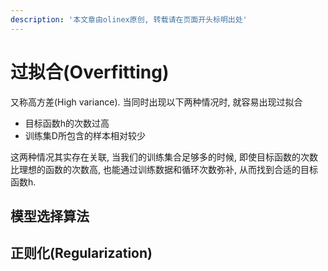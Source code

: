 ```yaml
---
description: '本文章由olinex原创, 转载请在页面开头标明出处'
---
```


# 过拟合\(Overfitting\)

又称高方差\(High variance\). 当同时出现以下两种情况时, 就容易出现过拟合

* 目标函数h的次数过高
* 训练集D所包含的样本相对较少

这两种情况其实存在关联, 当我们的训练集合足够多的时候, 即使目标函数的次数比理想的函数的次数高, 也能通过训练数据和循环次数弥补, 从而找到合适的目标函数h. 

## 模型选择算法

## 正则化\(Regularization\)





